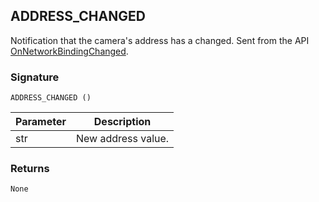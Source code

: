 ## ADDRESS\_CHANGED

Notification that the camera's address has a changed. Sent from the API [OnNetworkBindingChanged][1].


### Signature

`ADDRESS_CHANGED ()`


| Parameter | Description |
| --- | --- |
| str | New address value. |


### Returns

`None`

[1]:	https://snap-one.github.io/docs-driverworks-api/#onnetworkbindingchanged